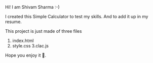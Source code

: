 Hi! I am Shivam Sharma :-)

I created this Simple Calculator to test my skills.
And to add it up in my resume.

This project is just made of three files

1. index.html
2. style.css
   3.clac.js

Hope you enjoy it 🙂.
